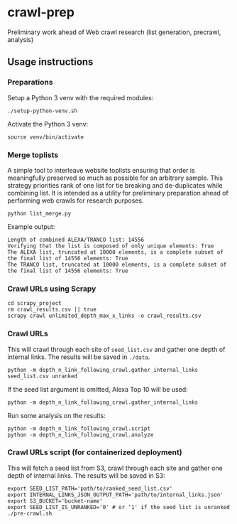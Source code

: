 # crawl-prep

Preliminary work ahead of Web crawl research (list generation, precrawl, analysis)

## Usage instructions

### Preparations

Setup a Python 3 venv with the required modules:

```
./setup-python-venv.sh
```

Activate the Python 3 venv:

```
source venv/bin/activate
```

### Merge toplists

A simple tool to interleave website toplists ensuring that order is meaningfully preserved so much as possible for an arbitrary sample.
This strategy priorities rank of one list for tie breaking and de-duplicates while combining list. It is intended as a utility for preliminary preparation ahead of performing web crawls for research purposes.

```
python list_merge.py
```

Example output:
```
Length of combined ALEXA/TRANCO list: 14556
Verifying that the list is composed of only unique elements: True
The ALEXA list, truncated at 10000 elements, is a complete subset of the final list of 14556 elements: True
The TRANCO list, truncated at 10000 elements, is a complete subset of the final list of 14556 elements: True
```

### Crawl URLs using Scrapy

```
cd scrapy_project
rm crawl_results.csv || true
scrapy crawl unlimited_depth_max_x_links -o crawl_results.csv
```

### Crawl URLs

This will crawl through each site of `seed_list.csv` and gather one depth of internal links. The results will be saved in `./data`. 

```
python -m depth_n_link_following_crawl.gather_internal_links seed_list.csv unranked
```

If the seed list argument is omitted, Alexa Top 10 will be used: 
```
python -m depth_n_link_following_crawl.gather_internal_links
```

Run some analysis on the results:

```
python -m depth_n_link_following_crawl.script
python -m depth_n_link_following_crawl.analyze
```

### Crawl URLs script (for containerized deployment)

This will fetch a seed list from S3, crawl through each site and gather one depth of internal links. The results will be saved in S3:

```
export SEED_LIST_PATH='path/to/ranked_seed_list.csv'
export INTERNAL_LINKS_JSON_OUTPUT_PATH='path/to/internal_links.json'
export S3_BUCKET='bucket-name'
export SEED_LIST_IS_UNRANKED='0' # or '1' if the seed list is unranked
./pre-crawl.sh
```

